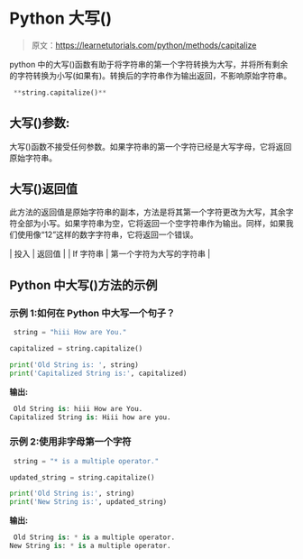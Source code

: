 # Python 大写()

> 原文：<https://learnetutorials.com/python/methods/capitalize>

python 中的大写()函数有助于将字符串的第一个字符转换为大写，并将所有剩余的字符转换为小写(如果有)。转换后的字符串作为输出返回，不影响原始字符串。

```py
 **string.capitalize()** 

```

## 大写()参数:

大写()函数不接受任何参数。如果字符串的第一个字符已经是大写字母，它将返回原始字符串。

## 大写()返回值

此方法的返回值是原始字符串的副本，方法是将其第一个字符更改为大写，其余字符全部为小写。如果字符串为空，它将返回一个空字符串作为输出。同样，如果我们使用像“12”这样的数字字符串，它将返回一个错误。

| 投入 | 返回值 |
| If 字符串 | 第一个字符为大写的字符串 |

## Python 中大写()方法的示例

### 示例 1:如何在 Python 中大写一个句子？

```py
 string = "hiii How are You."

capitalized = string.capitalize()

print('Old String is: ', string)
print('Capitalized String is:', capitalized) 

```

**输出:**

```py
 Old String is: hiii How are You.
Capitalized String is: Hiii how are you. 
```

### 示例 2:使用非字母第一个字符

```py
 string = "* is a multiple operator."

updated_string = string.capitalize()

print('Old String is:', string)
print('New String is:', updated_string) 

```

**输出:**

```py
 Old String is: * is a multiple operator.
New String is: * is a multiple operator. 
```